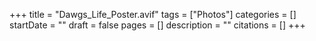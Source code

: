 +++
title = "Dawgs_Life_Poster.avif"
tags = ["Photos"]
categories = []
startDate = ""
draft = false
pages = []
description = ""
citations = []
+++

